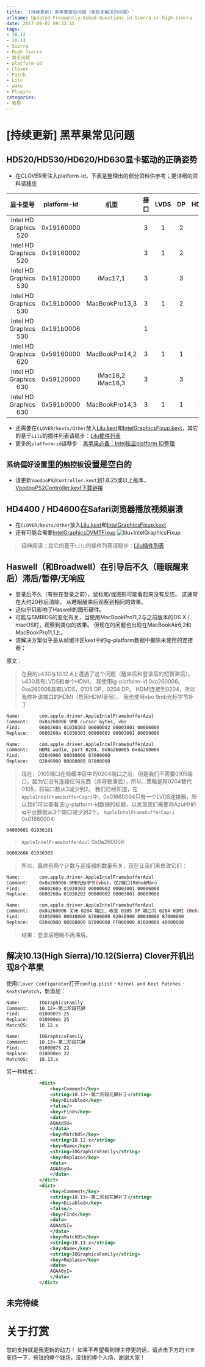 ```yaml
---
title: '[持续更新] 黑苹果常见问题（某些未解决的问题）'
urlname: Updated-Frequently-Asked-Questions-in-Sierra-or-high-sierra
date: 2017-09-07 09:32:15
tags:
- 10.12
- 10.13
- Sierra
- High Sierra
- 常见问题
- platform-id
- Clover
- Patch
- Lilu
- wake
- Plugins
categories:
- 教程
---
```


# [持续更新] 黑苹果常见问题
## HD520/HD530/HD620/HD630显卡驱动的正确姿势
* 在CLOVER里注入platform-id，下表是整理出的部分资料供参考；更详细的资料请[移步](https://blog.daliansky.net/2017/08/31/Intel-core-display-platformID-finishing/#more)

| 显卡型号 | platform-id | 机型 | 接口 | LVDS | DP | HDMI |
| :-: | :-: | :-: | :-: | :-: | :-: | :-: |
| Intel HD Graphics 520 | 0x19160000 |  | 3 | 1 | 2 |  |
| Intel HD Graphics 520 | 0x19160002 |  | 3 | 1 | 2 |  |
| Intel HD Graphics 530 | 0x19120000 | iMac17,1 | 3 |  | 3 |  |
| Intel HD Graphics 530 | 0x191b0000 | MacBookPro13,3 | 3 | 1 | 2 |  |
| Intel HD Graphics 530 | 0x191b0006 |  | 1 |  |  |  |
| Intel HD Graphics 620 | 0x59160000 | MacBookPro14,2 | 3 | 1 | 1 | 1 |
| Intel HD Graphics 630 | 0x59120000 | iMac18,2<br>iMac18,3 | 3 |  | 3 |  |
| Intel HD Graphics 630 | 0x591b0000 | MacBookPro14,3 | 3 | 1 | 1 | 1 |

* 还需要在`CLOVER/kexts/Other`放入[Lilu.kext](https://github.com/vit9696/Lilu/releases)和[IntelGraphicsFixup.kext](https://sourceforge.net/projects/intelgraphicsfixup/)，其它的基于`Lilu`的插件列表请稳步：[Lilu插件列表](https://blog.daliansky.net/2017/08/25/Existing-Lilu-Plugins/)
* 更多的`platform-id`请移步：[黑苹果必备：Intel核显platform ID整理](https://blog.daliansky.net/Intel-core-display-platformID-finishing/#more)

## `系统偏好设置`里的`触控板`设置是空白的
* 请更新`VoodooPS2Controller.kext`到1.8.25或以上版本，[VoodooPS2Controller.kext下载链接](https://github.com/RehabMan/OS-X-Voodoo-PS2-Controller)

## HD4400 / HD4600在Safari浏览器播放视频崩溃
* 在`CLOVER/kexts/Other`放入[Lilu.kext](https://github.com/vit9696/Lilu/releases)和[IntelGraphicsFixup.kext](https://sourceforge.net/projects/intelgraphicsfixup/)
* 还有可能会需要[IntelGraphicsDVMTFixup](https://github.com/BarbaraPalvin/IntelGraphicsDVMTFixup)
![lilu+IntelGraphicsFixup](http://7.daliansky.net/lilu+IntelGraphicsFixup.png)

> 延伸阅读：其它的基于`Lilu`的插件列表请稳步：[Lilu插件列表](https://blog.daliansky.net/2017/08/25/Existing-Lilu-Plugins/)

## Haswell（和Broadwell）在引导后不久（睡眠醒来后）滞后/暂停/无响应
* 登录后不久（有些在登录之前），鼠标和/或图形可能看起来没有反应。 这通常在大约20秒后清除。 从睡眠醒来后观察到相同的效果。
* 这似乎只影响了Haswell的图形硬件。
* 可能与SMBIOS的变化有关，当使用MacBookPro11,2与之前版本的OS X / macOS时，观察到类似的效果。 但现在的问题也出现在MacBookAir6,2和MacBookPro11,1上。
* 该解决方案似乎是从帧缓冲区kext中的ig-platform数据中删除未使用的连接器：

原文：

>   在我的u430与10.12.4上遭遇了这个问题（醒来后和登录后的短暂滞后）。u430具有LVDS和单个HDMI。
>   我使用ig-platform-id 0xa260006。 0xa260006具有LVDS，0105 DP，0204 DP。
>   HDMI连接到0204，所以我修补该端口的HDMI（启用HDMI音频）。 
>   我也使用vbo 9mb光标字节补丁
> 
```sh
Name:       com.apple.driver.AppleIntelFramebufferAzul
Comment:    0x0a260006 9MB cursor bytes, vbo
Find:       0600260a 01030303 00000002 00003001 00006000
Replace:    0600260a 01030303 00000002 00003001 00009000
```
> 
```sh
Name:       com.apple.driver.AppleIntelFramebufferAzul
Comment:    HDMI-audio, port 0204, 0x0a260005 0x0a260006
Find:       02040900 00040000 87000000
Replace:    02040900 00080000 87000000
```
> 现在，0105端口在帧缓冲区中的0204端口之前，但是我们不需要0105端口，因为它没有连接任何东西（并导致滞后），所以...策略是用0204替代0105，将端口数从3减少到2。
> 我们已经知道，在`AppleIntelFramebufferCapri`中，0x01660004只有一个LVDS连接器，所以我们可以查看该ig-platform-id数据的标题，以发现我们需要将Azul中的ig平台数据从3个端口减少到2个。
> `AppleIntelFramebufferCapri` 0x01660004:
>
```sh
04006601 01030101
```
> `AppleIntelFramebufferAzul` 0x0a260006:
>
```sh
0600260A 01030303
```
> 所以，最终有两个计数与连接器的数量有关，现在让我们来修改它们：
> 
```sh
Name:       com.apple.driver.AppleIntelFramebufferAzul
Comment:    0x0a260006 9MB光标字节(vbo)，仅2端口(RehabMan)
Find:       0600260a 01030303 00000002 00003001 00006000
Replace:    0600260a 01030202 00000002 00003001 00009000
```
> 
```sh
Name:       com.apple.driver.AppleIntelFramebufferAzul
Comment:    0x0a260006 关闭 0204 端口, 改变 0105 DP 端口为 0204 HDMI (RehabMan)
Find:       01050900 00040000 87000000 02040900 00040000 87000000
Replace:    02040900 00080000 87000000 FF000000 01000000 40000000
```
>结果：登录后睡眠不再滞后。

## 解决10.13(High Sierra)/10.12(Sierra) Clover开机出现8个苹果
使用`Clover Configurator`打开`config.plist` - `Kernel and Kext Patches` - `KextsToPatch`，新添加：

```sh
Name:       IOGraphicsFamily
Comment:    10.12+-第二阶段花屏
Find:       01000075 25
Replace:    010000eb 25
MatchOS:    10.12.x
```

```sh
Name:       IOGraphicsFamily
Comment:    10.13+-第二阶段花屏
Find:       01000075 22
Replace:    010000eb 22
MatchOS:    10.13.x
```
另一种格式：

```xml
			<dict>
				<key>Comment</key>
				<string>10.12+-第二阶段花屏补丁</string>
				<key>Disabled</key>
				<false/>
				<key>Find</key>
				<data>
				AQAAdSU=
				</data>
				<key>MatchOS</key>
				<string>10.12.x</string>
				<key>Name</key>
				<string>IOGraphicsFamily</string>
				<key>Replace</key>
				<data>
				AQAA6yU=
				</data>
			</dict>
			<dict>
				<key>Comment</key>
				<string>10.13+-第二阶段花屏补丁</string>
				<key>Disabled</key>
				<false/>
				<key>Find</key>
				<data>
				AQAAdSI=
				</data>
				<key>MatchOS</key>
				<string>10.13.x</string>
				<key>Name</key>
				<string>IOGraphicsFamily</string>
				<key>Replace</key>
				<data>
				AQAA6yI=
				</data>
			</dict>
```

## 未完待续

# 关于打赏
您的支持就是我更新的动力！
如果不希望看到博主停更的话，请点击下方的 `打赏` 支持一下，有钱的捧个钱场，没钱的捧个人场，谢谢大家！

